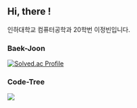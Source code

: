 ## Hi, there !

인하대학교 컴퓨터공학과 20학번 이정빈입니다. 


### Baek-Joon
[![Solved.ac Profile](http://mazassumnida.wtf/api/v2/generate_badge?boj=ljb011013)](https://solved.ac/junhan0217/)

### Code-Tree
[![](https://banner.codetree.ai/v1/banner/ljb011013)](https://www.codetree.ai/profiles/junhan0217)
